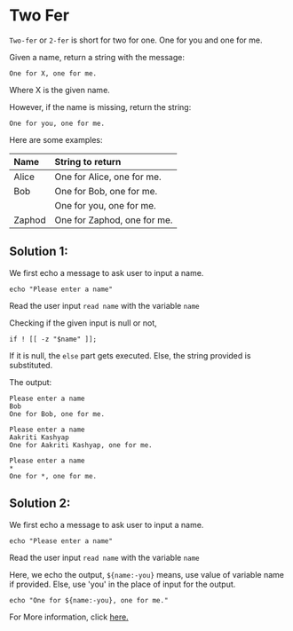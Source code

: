 # Two Fer

`Two-fer` or `2-fer` is short for two for one. One for you and one for me.

Given a name, return a string with the message:

```text
One for X, one for me.
```

Where X is the given name.

However, if the name is missing, return the string:

```text
One for you, one for me.
```

Here are some examples:

|Name    |String to return
|:-------|:------------------
|Alice   |One for Alice, one for me.
|Bob     |One for Bob, one for me.
|        |One for you, one for me.
|Zaphod  |One for Zaphod, one for me.



## Solution 1:

We first echo a message to ask user to input a name.
```
echo "Please enter a name"
```

Read the user input ```read name``` with the variable ```name```

Checking if the given input is null or not,
```
if ! [[ -z "$name" ]];
```

If it is null, the ```else``` part gets executed. Else, the string provided is substituted.

The output:

```
Please enter a name
Bob
One for Bob, one for me.

```

```
Please enter a name
Aakriti Kashyap
One for Aakriti Kashyap, one for me.

```

```
Please enter a name
*
One for *, one for me.
```

## Solution 2:

We first echo a message to ask user to input a name.
```
echo "Please enter a name"
```

Read the user input ```read name``` with the variable ```name```

Here, we echo the output, ```${name:-you}``` means, use value of variable name if provided. Else, use 'you' in the place of input for the output.
```
echo "One for ${name:-you}, one for me."
```

For More information, click [here.](https://www.gnu.org/software/bash/manual/html_node/Shell-Parameter-Expansion.html)
